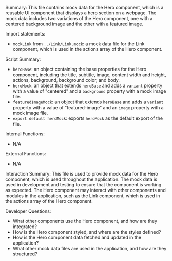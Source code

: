 Summary:
This file contains mock data for the Hero component, which is a reusable UI component that displays a hero section on a webpage. The mock data includes two variations of the Hero component, one with a centered background image and the other with a featured image.

Import statements:
- `mockLink` from `../Link/Link.mock`: a mock data file for the Link component, which is used in the actions array of the Hero component.

Script Summary:
- `heroBase`: an object containing the base properties for the Hero component, including the title, subtitle, image, content width and height, actions, background, background color, and body.
- `heroMock`: an object that extends `heroBase` and adds a `variant` property with a value of "centered" and a `background` property with a mock image file.
- `featuredImageMock`: an object that extends `heroBase` and adds a `variant` property with a value of "featured-image" and an `image` property with a mock image file.
- `export default heroMock`: exports `heroMock` as the default export of the file.

Internal Functions:
- N/A

External Functions:
- N/A

Interaction Summary:
This file is used to provide mock data for the Hero component, which is used throughout the application. The mock data is used in development and testing to ensure that the component is working as expected. The Hero component may interact with other components and modules in the application, such as the Link component, which is used in the actions array of the Hero component.

Developer Questions:
- What other components use the Hero component, and how are they integrated?
- How is the Hero component styled, and where are the styles defined?
- How is the Hero component data fetched and updated in the application?
- What other mock data files are used in the application, and how are they structured?